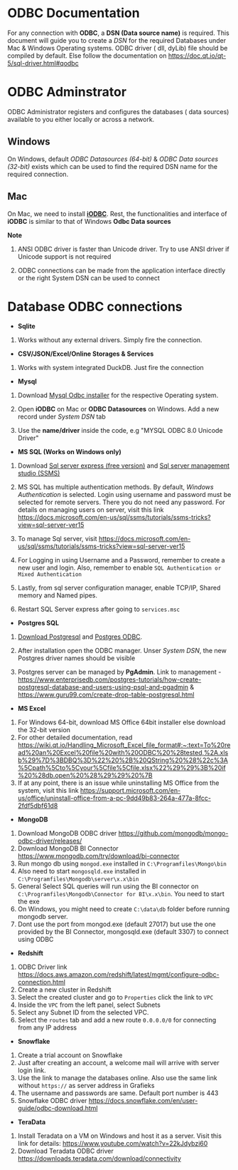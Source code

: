 # ODBC Documentation

For any connection with **ODBC**, a **DSN (Data source name)** is required. This document will guide you to create a _DSN_ for the required Databases under Mac & Windows Operating systems. ODBC driver ( dll, dyLib) file should be compiled by default. Else follow the documentation on https://doc.qt.io/qt-5/sql-driver.html#qodbc

# ODBC Adminstrator

ODBC Administrator registers and configures the databases ( data sources) available to you either locally or across a network.

## Windows

On Windows, default _ODBC Datasources (64-bit)_ & _ODBC Data sources (32-bit)_ exists which can be used to find the required DSN name for the required connection.

## Mac

On Mac, we need to install **[iODBC](http://www.iodbc.org/dataspace/doc/iodbc/wiki/iodbcWiki/WelcomeVisitors)**. Rest, the functionalities and interface of **iODBC** is similar to that of Windows **Odbc Data sources**

**Note**

1. ANSI ODBC driver is faster than Unicode driver. Try to use ANSI driver if Unicode support is not required

2. ODBC connections can be made from the application interface directly or the right System DSN can be used to connect

# Database ODBC connections

- **Sqlite**
1. Works without any external drivers. Simply fire the connection.

- **CSV/JSON/Excel/Online Storages & Services**
1. Works with system integrated DuckDB. Just fire the connection

-  **Mysql**

1. Download [Mysql Odbc installer](https://dev.mysql.com/downloads/connector/odbc/5.3.html) for the respective Operating system.

2. Open **iODBC** on Mac or **ODBC Datasources** on Windows. Add a new record under _System DSN_ tab

3. Use the **name/driver** inside the code, e.g "MYSQL ODBC 8.0 Unicode Driver"


- **MS SQL (Works on Windows only)** 

1. Download [Sql server express (free version)](https://www.microsoft.com/en-in/sql-server/sql-server-downloads) and [Sql server management studio (SSMS)](https://docs.microsoft.com/en-us/sql/ssms/download-sql-server-management-studio-ssms?view=sql-server-ver15)

2. MS SQL has multiple authentication methods. By default, _Windows Authentication_ is selected. Login using username and password must be selected for remote servers. There you do not need any password. For details on managing users on server, visit this link https://docs.microsoft.com/en-us/sql/ssms/tutorials/ssms-tricks?view=sql-server-ver15

3. To manage Sql server, visit https://docs.microsoft.com/en-us/sql/ssms/tutorials/ssms-tricks?view=sql-server-ver15
4. For Logging in using Username and a Password, remember to create a new user and login. Also, remember to enable `SQL Authentication or Mixed Authentication`
5. Lastly, from sql server configuration manager, enable TCP/IP, Shared memory and Named pipes.
6. Restart SQL Server express after going to `services.msc`

- **Postgres SQL**

1. [Download Postgresql](https://www.postgresql.org/download) and [Postgres ODBC](https://www.postgresql.org/ftp/odbc/versions). 

2. After installation open the ODBC manager. Unser _System DSN_, the new Postgres driver names should be visible

3. Postgres server can be managed by **PgAdmin**. Link to management - https://www.enterprisedb.com/postgres-tutorials/how-create-postgresql-database-and-users-using-psql-and-pgadmin & https://www.guru99.com/create-drop-table-postgresql.html

- **MS Excel**

1. For Windows 64-bit, download MS Office 64bit installer else download the 32-bit version
2. For other detailed documentation, read https://wiki.qt.io/Handling_Microsoft_Excel_file_format#:~:text=To%20read%20an%20Excel%20file%20with%20ODBC%20%28tested,%2A.xlsb%29%7D%3BDBQ%3D%22%20%2B%20QString%20%28%22c%3A%5Cpath%5Cto%5Cyour%5Cfile%5Cfile.xlsx%22%29%29%3B%20if%20%28db.open%20%28%29%29%20%7B
3. If at any point, there is an issue while uninstalling MS Office from the system, visit this link https://support.microsoft.com/en-us/office/uninstall-office-from-a-pc-9dd49b83-264a-477a-8fcc-2fdf5dbf61d8

- **MongoDB**

1. Download MongoDB ODBC driver https://github.com/mongodb/mongo-odbc-driver/releases/
2. Download MongoDB BI Connector https://www.mongodb.com/try/download/bi-connector
3. Run mongo db using `mongod.exe` installed in `C:\Programfiles\Mongo\bin`
4. Also need to start `mongosqld.exe` installed in `C:\Programfiles\Mongodb\server\x.x\bin`
5. General Select SQL queries will run using the BI connector on `C:\Programfiles\Mongodb\Connector for BI\x.x\bin`. You need to start the exe
6. On Windows, you might need to create `C:\data\db` folder before running mongodb server. 
7. Dont use the port from mongod.exe (default 27017) but use the one provided by the BI Connector, mongosqld.exe (default 3307) to connect using ODBC

- **Redshift**

1. ODBC Driver link https://docs.aws.amazon.com/redshift/latest/mgmt/configure-odbc-connection.html
2. Create a new cluster in Redshift
3. Select the created cluster and go to `Properties` click the link to `VPC`
4. Inside the `VPC` from the left panel, select Subnets
5. Select any Subnet ID from the selected VPC.
6. Select the `routes` tab and add a new route `0.0.0.0/0` for connecting from any IP address

- **Snowflake**
1. Create a trial account on Snowflake
2. Just after creating an account, a welcome mail will arrive with server login link.
3. Use the link to manage the databases online. Also use the same link without `https://` as server address in Grafieks
4. The username and passwords are same. Default port number is 443
5. Snowflake ODBC driver https://docs.snowflake.com/en/user-guide/odbc-download.html


- **TeraData**
1. Install Teradata on a VM on Windows and host it as a server. Visit this link for details: https://www.youtube.com/watch?v=22kJdybzi60
2. Download Teradata ODBC driver https://downloads.teradata.com/download/connectivity

